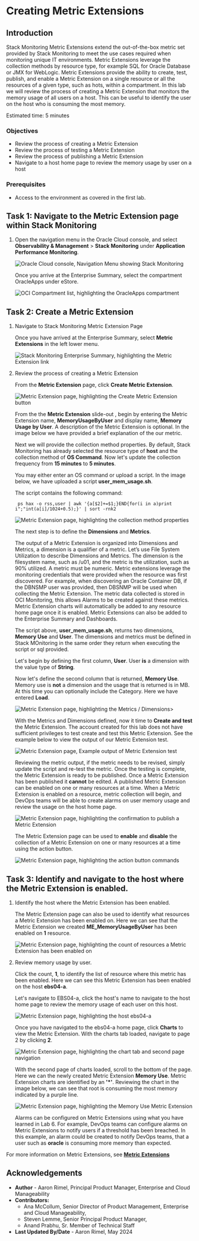 # Creating Metric Extensions

## Introduction

Stack Monitoring Metric Extensions extend the out-of-the-box metric set provided by Stack Monitoring to meet the use cases required when monitoring unique IT environments. Metric Extensions leverage the collection methods by resource type, for example SQL for Oracle Database or JMX for WebLogic. Metric Extensions provide the ability to create, test, publish, and enable a Metric Extension on a single resource or all the resources of a given type, such as hots, within a compartment. In this lab we will review the process of creating a Metric Extension that monitors the memory usage of all users on a host. This can be useful to identify the user on the host who is consuming the most memory. 

Estimated time: 5 minutes

### Objectives

* Review the process of creating a Metric Extension
* Review the process of testing a Metric Extension
* Review the process of publishing a Metric Extension
* Navigate to a host home page to review the memory usage by user on a host

### Prerequisites

* Access to the environment as covered in the first lab.

## Task 1: Navigate to the Metric Extension page within Stack Monitoring

1. Open the navigation menu in the Oracle Cloud console, and select **Observability & Management** > **Stack Monitoring** under **Application Performance Monitoring**.

	![Oracle Cloud console, Navigation Menu showing Stack Monitoring](images/1-1-console.png " ")

	Once you arrive at the Enterprise Summary, select the compartment OracleApps under eStore.

	![OCI Compartment list, highlighting the OracleApps compartment](images/1-2-console.png " ")

## Task 2: Create a Metric Extension

1. Navigate to Stack Monitoring Metric Extension Page

	Once you have arrived at the Enterprise Summary, select **Metric Extensions** in the left lower menu.

	![Stack Monitoring Enterprise Summary, highlighting the Metric Extension link](images/2-1-me.png " ")

2. Review the process of creating a Metric Extension

	From the **Metric Extension** page, click **Create Metric Extension**.

	![Metric Extension page, highlighting the Create Metric Extension button](images/2-2-me.png " ")

	From the the **Metric Extension** slide-out , begin by entering the Metric Extension name, **MemoryUsageByUser** and display name, **Memory Usage by User**. A description of the Metric Extension is optional. In the image below we have provided a brief explanation of the our metric.

	Next we will provide the collection method properties. By default, Stack Monitoring has already selected the resource type of **host** and the collection method of **OS Command**. Now let's update the collection frequency from **15 minutes** to **5 minutes**.

	You may either enter an OS command or upload a script. In the image below, we have uploaded a script **user_mem_usage.sh**.
	
	The script contains the following command:

		ps hax -o rss,user | awk '{a[$2]+=$1;}END{for(i in a)print i";"int(a[i]/1024+0.5);}' | sort -rnk2

	![Metric Extension page, highlighting the collection method properties](images/2-3-me.png " ")

	The next step is to define the **Dimensions** and **Metrics**.
	
	The output of a Metric Extension is organized into Dimensions and Metrics, a dimension is a qualifier of a metric.
	Let’s use File System Utilization to describe Dimensions and Metrics.
	The dimension is the filesystem name, such as /u01, and the metric is the utilization, such as 90% utilized. A metric must be numeric.
	Metric extensions leverage the monitoring credentials that were provided when the resource was first discovered. For example, when discovering an Oracle Container DB, if the DBNSMP user was provided, then DBSNMP will be used when collecting the Metric Extension.
	The metric data collected is stored in OCI Monitoring, this allows Alarms to be created against these metrics.
	Metric Extension charts will automatically be added to any resource home page once it is enabled. Metric Extensions can also be added to the Enterprise Summary and Dashboards.

	The script above, **user_mem_usage.sh**, returns two dimensions, **Memory Use** and **User**. The dimensions and metrics must be defined in Stack MOnitoring in the same order they return when executing the script or sql provided.

	Let's begin by defining the first column, **User**. User **is** a dimension with the value type of **String**. 

	Now let's define the second column that is returned, **Memory Use**. Memory use is **not** a dimension and the usage that is returned is in MB. At this time you can optionally include the Category. Here we have entered **Load**.
	
	![Metric Extension page, highlighting the Metrics / Dimensions>](images/2-4-me.png " ")
	
	With the Metrics and Dimensions defined, now it time to **Create and test** the Metric Extension. The account created for this lab does not have sufficient privileges to test create and test this Metric Extension. See the example below to view the output of our Metric Extension test.
	
	![Metric Extension page, Example output of Metric Extension test](images/2-5-me.png " ")

	Reviewing the metric output, if the metric needs to be revised, simply update the script and re-test the metric. Once the testing is complete, the Metric Extension is ready to be published. Once a Metric Extension has been published it **cannot** be edited. A published Metric Extension can be enabled on one or many resources at a time. When a Metric Extension is enabled on a resource, metric collection will begin, and DevOps teams will be able to create alarms on user memory usage and review the usage on the host home page.

	![Metric Extension page, highlighting the confirmation to publish a Metric Extension](images/2-6-me.png " ")

	The Metric Extension page can be used to **enable** and **disable** the collection of a Metric Extension on one or many resources at a time using the action button.

	![Metric Extension page, highlighting the action button commands](images/2-7-me.png " ")

## Task 3: Identify and navigate to the host where the Metric Extension is enabled.

1. Identify the host where the Metric Extension has been enabled.

	The Metric Extension page can also be used to identify what resources a Metric Extension has been enabled on. Here we can see that the Metric Extension we created **ME_MemoryUsageByUser** has been enabled on **1** resource. 
	
	![Metric Extension page, highlighting the count of resources a Metric Extension has been enabled on](images/2-8-me.png " ")

2. Review memory usage by user.

	Click the count, **1**, to identify the list of resource where this metric has been enabled. Here we can see this Metric Extension has been enabled on the host **ebs04-a**. 

	Let's navigate to EBS04-a, click the host's name to navigate to the host home page to review the memory usage of each user on this host. 

	![Metric Extension page, highlighting the host ebs04-a](images/2-9-me.png " ")

	Once you have navigated to the ebs04-a home page, click **Charts** to view the Metric Extension. With the charts tab loaded, navigate to page 2 by clicking **2**.

	![Metric Extension page, highlighting the chart tab and second page navigation](images/2-10-me.png " ")

	With the second page of charts loaded, scroll to the bottom of the page. Here we can the newly created Metric Extension **Memory Use**. Metric Extension charts are identified by an **'*'**. Reviewing the chart in the image below, we can see that root is consuming the most memory indicated by a purple line.

	![Metric Extension page, highlighting the Memory Use Metric Extension](images/2-11-me.png " ")

	Alarms can be configured on Metric Extensions using what you have learned in Lab 6. For example, DevOps teams can configure alarms on Metric Extensions to notify users if a threshold has been breached. In this example, an alarm could be created to notify DevOps teams, that a user such as **oracle** is consuming more memory than expected. 

For more information on Metric Extensions, see **[Metric Extensions](https://docs.oracle.com/en-us/iaas/stack-monitoring/doc/metric-extensions.html)**

## Acknowledgements

* **Author** - Aaron Rimel, Principal Product Manager, Enterprise and Cloud Manageability
* **Contributors:** 
	* Ana McCollum, Senior Director of Product Management, Enterprise and Cloud Manageability,  
	* Steven Lemme, Senior Principal Product Manager,  
	* Anand Prabhu, Sr. Member of Technical Staff
* **Last Updated By/Date** - Aaron Rimel, May 2024